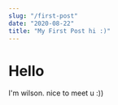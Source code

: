 ```yaml
---
slug: "/first-post"
date: "2020-08-22"
title: "My First Post hi :)"
---
```


# Hello

I'm wilson. nice to meet u :))
